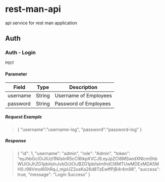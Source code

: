 # rest-man-api
api service for rest man application

## Auth

### Auth - Login

```sh
POST
```
#### Parameter

|Field|Type|Description|
|-----|----|-----------|
|username|String|Username of Employees|
|password|String|Password of Employees|


##### Request Example

> {
>	"username":"username-log",
>	"password":"password-log"
> }


##### Response

> {
>    "id": 1,
>    "username": "admin",
>    "role": "Admin",
>    "token": "eyJhbGciOiJIUzI1NiIsInR5cCI6IkpXVCJ9.eyJpZCI6MSwidXNlcm5hbWUiOiJhZG1pbiIsInJvbGUiOiJBZG1pbiIsImlhdCI6MTUwMDExMDA5MH0.r98Vmol65hRqJ_mjpUZ2usKa26d8TzEwffPjB4r4m98",
>    "success": true,
>    "message": "Login Success"
>}

